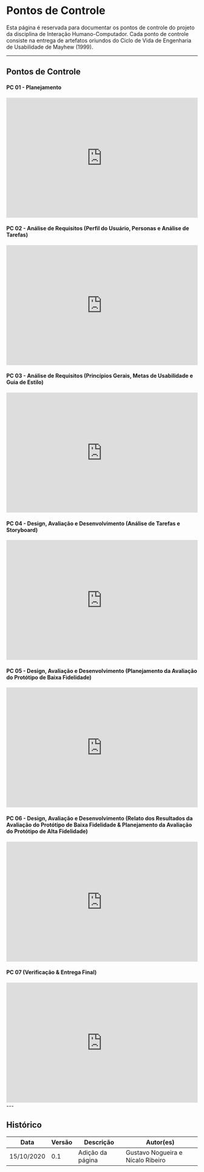 # Pontos de Controle

Esta página é reservada para documentar os pontos de controle do projeto da disciplina de Interação Humano-Computador. Cada ponto de controle consiste na entrega de artefatos oriundos do Ciclo de Vida de Engenharia de Usabilidade de Mayhew (1999).

---

## Pontos de Controle

#### PC 01 - Planejamento

<div style="display:flex; justify-content:space-around">
    <iframe width="560" height="315" src="https://www.youtube.com/embed/gShENhYlW_0" frameborder="0" allow="accelerometer; autoplay; clipboard-write; encrypted-media; gyroscope; picture-in-picture" allowfullscreen></iframe>
</div>

#### PC 02 - Análise de Requisitos (Perfil do Usuário, Personas e Análise de Tarefas)

<div style="display:flex; justify-content:space-around">
    <iframe width="560" height="315" src="https://www.youtube.com/embed/59qKCfbt2ks" frameborder="0" allow="accelerometer; autoplay; clipboard-write; encrypted-media; gyroscope; picture-in-picture" allowfullscreen></iframe>
</div>

#### PC 03 - Análise de Requisitos (Princípios Gerais, Metas de Usabilidade e Guia de Estilo)

<div style="display:flex; justify-content:space-around">
    <iframe width="560" height="315" src="https://www.youtube.com/embed/WGC2biibq_Q" frameborder="0" allow="accelerometer; autoplay; clipboard-write; encrypted-media; gyroscope; picture-in-picture" allowfullscreen></iframe>
</div>

#### PC 04 - Design, Avaliação e Desenvolvimento (Análise de Tarefas e Storyboard)

<div style="display:flex; justify-content:space-around">
    <iframe width="560" height="315" src="https://www.youtube.com/embed/bSUodaZP-eQ" frameborder="0" allow="accelerometer; autoplay; clipboard-write; encrypted-media; gyroscope; picture-in-picture" allowfullscreen></iframe>
</div>

#### PC 05 - Design, Avaliação e Desenvolvimento (Planejamento da Avaliação do Protótipo de Baixa Fidelidade)

<div style="display:flex; justify-content:space-around">
    <iframe width="560" height="315" src="https://www.youtube.com/embed/fWf5g0x43nw" frameborder="0" allow="accelerometer; autoplay; clipboard-write; encrypted-media; gyroscope; picture-in-picture" allowfullscreen></iframe>
</div>

#### PC 06 - Design, Avaliação e Desenvolvimento (Relato dos Resultados da Avaliação do Protótipo de Baixa Fidelidade & Planejamento da Avaliação do Protótipo de Alta Fidelidade)

<div style="display:flex; justify-content:space-around">
    <iframe width="560" height="315" src="https://www.youtube.com/embed/pIiAlRHAQ1M" frameborder="0" allow="accelerometer; autoplay; clipboard-write; encrypted-media; gyroscope; picture-in-picture" allowfullscreen></iframe>
</div>

#### PC 07 (Verificação & Entrega Final)

<div style="display:flex; justify-content:space-around">
    <iframe width="560" height="315" src="https://www.youtube.com/embed/5Ok6ZrFHlSo" frameborder="0" allow="accelerometer; autoplay; clipboard-write; encrypted-media; gyroscope; picture-in-picture" allowfullscreen></iframe>
</div>
---

## Histórico

| Data       | Versão | Descrição        | Autor(es)                         |
| ---------- | ------ | ---------------- | --------------------------------- |
| 15/10/2020 | 0.1    | Adição da página | Gustavo Nogueira e Nícalo Ribeiro |
